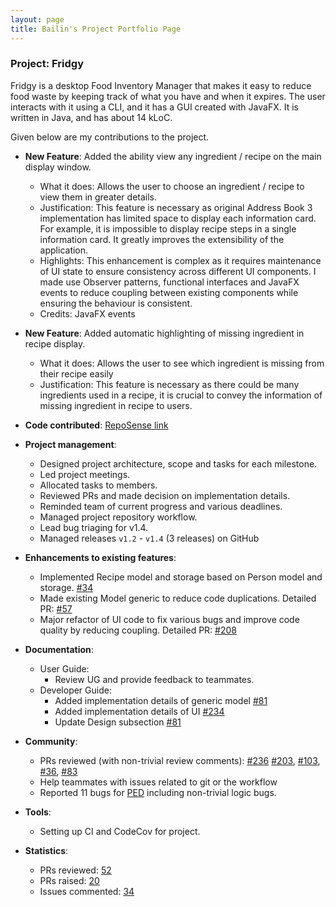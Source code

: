 ```yaml
---
layout: page
title: Bailin's Project Portfolio Page
---
```


### Project: Fridgy

Fridgy is a desktop Food Inventory Manager that makes it easy to reduce food waste by keeping track of what you have and when it expires. The user interacts with it using a CLI, and it has a GUI created with JavaFX. It is written in Java, and has about 14 kLoC.

Given below are my contributions to the project.

* **New Feature**: Added the ability view any ingredient / recipe on the main display window.
  * What it does: Allows the user to choose an ingredient / recipe to view them in greater details.
  * Justification: This feature is necessary as original Address Book 3 implementation has limited space to display each information card. For example, it is impossible to display recipe steps in a single information card. It greatly improves the extensibility of the application.
  * Highlights: This enhancement is complex as it requires maintenance of UI state to ensure consistency across different UI components. I made use Observer patterns, functional interfaces and JavaFX events to reduce coupling between existing components while ensuring the behaviour is consistent.
  * Credits: JavaFX events

* **New Feature**: Added automatic highlighting of missing ingredient in recipe display.
  * What it does: Allows the user to see which ingredient is missing from their recipe easily
  * Justification: This feature is necessary as there could be many ingredients used in a recipe, it is crucial to convey the information of missing ingredient in recipe to users.


* **Code contributed**: [RepoSense link](https://nus-cs2103-ay2122s1.github.io/tp-dashboard/?search=&sort=groupTitle&sortWithin=title&timeframe=commit&mergegroup=&groupSelect=groupByRepos&breakdown=true&checkedFileTypes=docs~functional-code~test-code~other&since=2021-09-17&tabOpen=true&tabType=authorship&tabAuthor=rootkie&tabRepo=AY2122S1-CS2103T-W11-1%2Ftp%5Bmaster%5D&authorshipIsMergeGroup=false&authorshipFileTypes=docs~functional-code~test-code~other&authorshipIsBinaryFileTypeChecked=false)

* **Project management**:
  * Designed project architecture, scope and tasks for each milestone.
  * Led project meetings.
  * Allocated tasks to members.
  * Reviewed PRs and made decision on implementation details.
  * Reminded team of current progress and various deadlines.
  * Managed project repository workflow.
  * Lead bug triaging for v1.4.
  * Managed releases `v1.2` - `v1.4` (3 releases) on GitHub

* **Enhancements to existing features**:
  * Implemented Recipe model and storage based on Person model and storage. [\#34](https://github.com/AY2122S1-CS2103T-W11-1/tp/pull/34)
  * Made existing Model generic to reduce code duplications. Detailed PR: [\#57](https://github.com/AY2122S1-CS2103T-W11-1/tp/pull/57)
  * Major refactor of UI code to fix various bugs and improve code quality by reducing coupling. Detailed PR: [\#208](https://github.com/AY2122S1-CS2103T-W11-1/tp/pull/208)

* **Documentation**:
  * User Guide:
    * Review UG and provide feedback to teammates.
  * Developer Guide:
    * Added implementation details of generic model [\#81](https://github.com/AY2122S1-CS2103T-W11-1/tp/pull/81)
    * Added implementation details of UI [\#234](https://github.com/AY2122S1-CS2103T-W11-1/tp/pull/234)
    * Update Design subsection [\#81](https://github.com/AY2122S1-CS2103T-W11-1/tp/pull/81)

* **Community**:
  * PRs reviewed (with non-trivial review comments): [\#236](https://github.com/AY2122S1-CS2103T-W11-1/tp/pull/236) [\#203](https://github.com/AY2122S1-CS2103T-W11-1/tp/pull/203), [\#103](https://github.com/AY2122S1-CS2103T-W11-1/tp/pull/103), [\#36](https://github.com/AY2122S1-CS2103T-W11-1/tp/pull/36), [\#83](https://github.com/AY2122S1-CS2103T-W11-1/tp/pull/83)
  * Help teammates with issues related to git or the workflow
  * Reported 11 bugs for [PED](https://github.com/rootkie/ped/issues) including non-trivial logic bugs. 
  
* **Tools**:
  * Setting up CI and CodeCov for project.

* **Statistics**:
  * PRs reviewed: [52](https://github.com/AY2122S1-CS2103T-W11-1/tp/pulls?q=is%3Apr+is%3Aclosed+reviewed-by%3A%40me)
  * PRs raised: [20](https://github.com/AY2122S1-CS2103T-W11-1/tp/pulls?q=is%3Apr+is%3Aclosed+author%3Arootkie)
  * Issues commented: [34](https://github.com/AY2122S1-CS2103T-W11-1/tp/issues?q=is%3Aissue+commenter%3Arootkie+is%3Aclosed)
  
